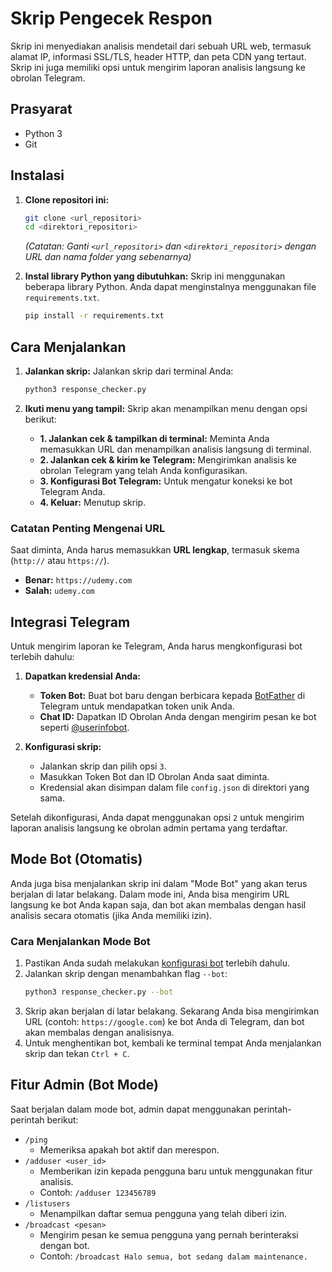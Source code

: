 # Skrip Pengecek Respon

Skrip ini menyediakan analisis mendetail dari sebuah URL web, termasuk alamat IP, informasi SSL/TLS, header HTTP, dan peta CDN yang tertaut. Skrip ini juga memiliki opsi untuk mengirim laporan analisis langsung ke obrolan Telegram.

## Prasyarat

- Python 3
- Git

## Instalasi

1.  **Clone repositori ini:**
    ```bash
    git clone <url_repositori>
    cd <direktori_repositori>
    ```
    *(Catatan: Ganti `<url_repositori>` dan `<direktori_repositori>` dengan URL dan nama folder yang sebenarnya)*

2.  **Instal library Python yang dibutuhkan:**
    Skrip ini menggunakan beberapa library Python. Anda dapat menginstalnya menggunakan file `requirements.txt`.
    ```bash
    pip install -r requirements.txt
    ```

## Cara Menjalankan

1.  **Jalankan skrip:**
    Jalankan skrip dari terminal Anda:
    ```bash
    python3 response_checker.py
    ```

2.  **Ikuti menu yang tampil:**
    Skrip akan menampilkan menu dengan opsi berikut:
    - **1. Jalankan cek & tampilkan di terminal:** Meminta Anda memasukkan URL dan menampilkan analisis langsung di terminal.
    - **2. Jalankan cek & kirim ke Telegram:** Mengirimkan analisis ke obrolan Telegram yang telah Anda konfigurasikan.
    - **3. Konfigurasi Bot Telegram:** Untuk mengatur koneksi ke bot Telegram Anda.
    - **4. Keluar:** Menutup skrip.

### Catatan Penting Mengenai URL

Saat diminta, Anda harus memasukkan **URL lengkap**, termasuk skema (`http://` atau `https://`).

-   **Benar:** `https://udemy.com`
-   **Salah:** `udemy.com`

## Integrasi Telegram

Untuk mengirim laporan ke Telegram, Anda harus mengkonfigurasi bot terlebih dahulu:

1.  **Dapatkan kredensial Anda:**
    -   **Token Bot:** Buat bot baru dengan berbicara kepada [BotFather](https://t.me/botfather) di Telegram untuk mendapatkan token unik Anda.
    -   **Chat ID:** Dapatkan ID Obrolan Anda dengan mengirim pesan ke bot seperti [@userinfobot](https://t.me/userinfobot).

2.  **Konfigurasi skrip:**
    -   Jalankan skrip dan pilih opsi `3`.
    -   Masukkan Token Bot dan ID Obrolan Anda saat diminta.
    -   Kredensial akan disimpan dalam file `config.json` di direktori yang sama.

Setelah dikonfigurasi, Anda dapat menggunakan opsi `2` untuk mengirim laporan analisis langsung ke obrolan admin pertama yang terdaftar.

## Mode Bot (Otomatis)

Anda juga bisa menjalankan skrip ini dalam "Mode Bot" yang akan terus berjalan di latar belakang. Dalam mode ini, Anda bisa mengirim URL langsung ke bot Anda kapan saja, dan bot akan membalas dengan hasil analisis secara otomatis (jika Anda memiliki izin).

### Cara Menjalankan Mode Bot

1.  Pastikan Anda sudah melakukan [konfigurasi bot](#integrasi-telegram) terlebih dahulu.
2.  Jalankan skrip dengan menambahkan flag `--bot`:
    ```bash
    python3 response_checker.py --bot
    ```
3.  Skrip akan berjalan di latar belakang. Sekarang Anda bisa mengirimkan URL (contoh: `https://google.com`) ke bot Anda di Telegram, dan bot akan membalas dengan analisisnya.
4.  Untuk menghentikan bot, kembali ke terminal tempat Anda menjalankan skrip dan tekan `Ctrl + C`.

## Fitur Admin (Bot Mode)

Saat berjalan dalam mode bot, admin dapat menggunakan perintah-perintah berikut:

-   `/ping`
    -   Memeriksa apakah bot aktif dan merespon.
-   `/adduser <user_id>`
    -   Memberikan izin kepada pengguna baru untuk menggunakan fitur analisis.
    -   Contoh: `/adduser 123456789`
-   `/listusers`
    -   Menampilkan daftar semua pengguna yang telah diberi izin.
-   `/broadcast <pesan>`
    -   Mengirim pesan ke semua pengguna yang pernah berinteraksi dengan bot.
    -   Contoh: `/broadcast Halo semua, bot sedang dalam maintenance.`
